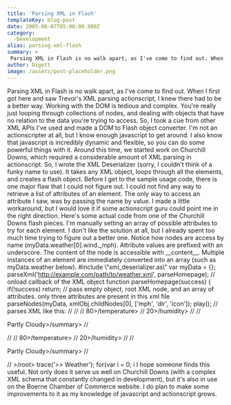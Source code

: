 ```yaml
---
title: 'Parsing XML in Flash'
templateKey: blog-post
date: 2005-06-07T05:00:00.000Z
category: 
  -Development
alias: parsing-xml-flash
summary: > 
 Parsing XML in Flash is no walk apart, as I've come to find out. When I first got here and saw Trevor's XML parsing actionscript, I knew there had to be a better way. Working with the DOM is tedious and complex. You're really just looping through collections of nodes, and dealing with objects that have no relation to the data you're trying to access.
author: Digett
image: /assets/post-placeholder.png
---
```


Parsing XML in Flash is no walk apart, as I've come to find out. When I first got here and saw Trevor's XML parsing actionscript, I knew there had to be a better way. Working with the DOM is tedious and complex. You're really just looping through collections of nodes, and dealing with objects that have no relation to the data you're trying to access. So, I took a cue from other XML APIs I've used and made a DOM to Flash object converter. I'm not an actionscripter at all, but I know enough javascript to get around. I also know that javascript is incredibly dynamic and flexible, so you can do some powerful things with it. Around this time, we started work on Churchill Downs, which required a considerable amount of XML parsing in actionscript. So, I wrote the XML Deserializer (sorry, I couldn't think of a funky name to use). It takes any XML object, loops through all the elements, and creates a flash object. Before I get to the sample usage code, there is one major flaw that I could not figure out. I could not find any way to retrieve a list of attributes of an element. The only way to access an attribute I saw, was by passing the name by value. I made a little workaround, but I would love it if some actionscript guru could point me in the right direction. Here's some actual code from one of the Churchill Downs flash pieces. I'm manually setting an array of possible attributes to try for each element. I don't like the solution at all, but I already spent too much time trying to figure out a better one. Notice how nodes are access by name (myData.weather\[0\].wind.\_mph). Attribute values are prefixed with an underscore. The content of the node is accessible with \_\_content\_\_. Multiple instances of an element are immediately converted into an array (such as myData.weather below). #include \\"xml\_deserializer.as\\" var myData = {}; parseXml('http://example.com/path/to/weather.xml', parseHomepage); // onload callback of the XML object function parseHomepage(success) { if(!success) return; // pass empty object, root XML node, and an array of attributes. only three attributes are present in this xml file parseNodes(myData, xmlObj.childNodes\[0\], \['mph', 'dir', 'icon'\]); play(); // parses XML like this: // // // 80>/temperature> // 20>/humidity> // //

Partly Cloudy>/summary> //

// // 80>/temperature> // 20>/humidity> // //

Partly Cloudy>/summary> //

// >/root> trace('>> Weather'); for(var i = 0; i I hope someone finds this useful. Not only does it serve us well on Churchill Downs (with a complex XML schema that constantly changed in development), but it's also in use on the Boerne Chamber of Commerce website. I do plan to make some improvements to it as my knowledge of javascript and actionscript grows.